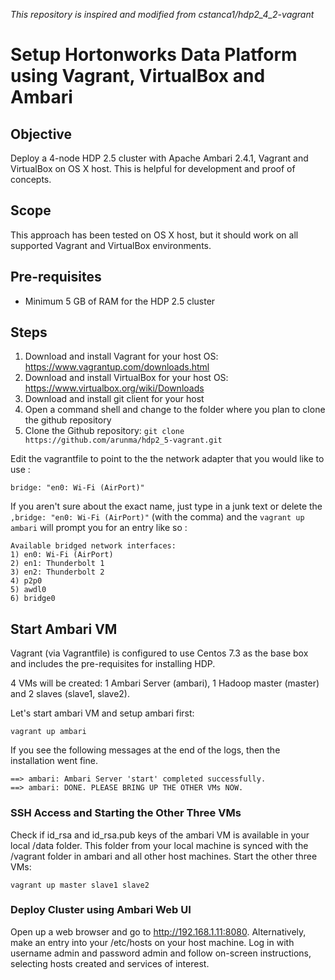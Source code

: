 *This repository is inspired and modified from cstanca1/hdp2_4_2-vagrant*

# Setup Hortonworks Data Platform using Vagrant, VirtualBox and Ambari

## Objective

Deploy a 4-node HDP 2.5 cluster with Apache Ambari 2.4.1, Vagrant and VirtualBox on OS X host. 
This is helpful for development and proof of concepts.

## Scope
This approach has been tested on OS X host, but it should work on all supported Vagrant and VirtualBox environments.

## Pre-requisites
- Minimum 5 GB of RAM for the HDP 2.5 cluster

## Steps
1. Download and install Vagrant for your host OS: https://www.vagrantup.com/downloads.html
2. Download and install VirtualBox for your host OS: https://www.virtualbox.org/wiki/Downloads
3. Download and install git client for your host
4. Open a command shell and change to the folder where you plan to clone the github repository
5. Clone the Github repository:  ```git clone https://github.com/arunma/hdp2_5-vagrant.git```

Edit the vagrantfile to point to the the network adapter that you would like to use :

```
bridge: "en0: Wi-Fi (AirPort)"

```

If you aren't sure about the exact name, just type in a junk text or delete the `,bridge: "en0: Wi-Fi (AirPort)"` (with the comma) and the `vagrant up ambari` will prompt you for an entry like so : 

```
Available bridged network interfaces:
1) en0: Wi-Fi (AirPort)
2) en1: Thunderbolt 1
3) en2: Thunderbolt 2
4) p2p0
5) awdl0
6) bridge0

```

## Start Ambari VM

Vagrant (via Vagrantfile) is configured to use Centos 7.3 as the base box and includes the pre-requisites for installing HDP.

4 VMs will be created: 1 Ambari Server (ambari), 1 Hadoop master (master) and 2 slaves (slave1, slave2).

Let's start ambari VM and setup ambari first:

```vagrant up ambari```

If you see the following messages at the end of the logs, then the installation went fine. 

```
==> ambari: Ambari Server 'start' completed successfully.
==> ambari: DONE. PLEASE BRING UP THE OTHER VMs NOW.
```


### SSH Access and Starting the Other Three VMs

Check if id_rsa and id_rsa.pub keys of the ambari VM is available in your local /data folder.  This folder from your local machine is synced with the /vagrant folder in ambari and all other host machines.  Start the other three VMs:

```vagrant up master slave1 slave2```


### Deploy Cluster using Ambari Web UI

Open up a web browser and go to http://192.168.1.11:8080. Alternatively, make an entry into your /etc/hosts on your host machine.
Log in with username admin and password admin and follow on-screen instructions, selecting hosts created and services of interest.
